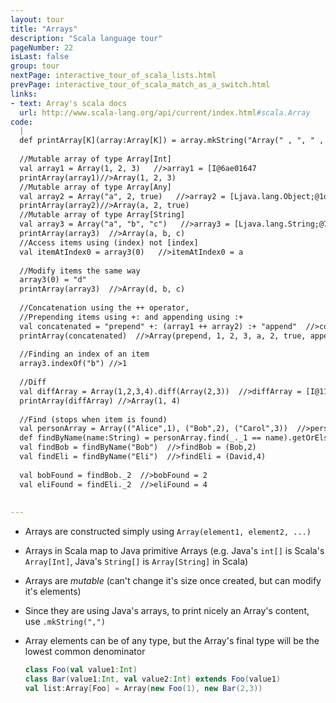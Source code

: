```yaml
---
layout: tour
title: "Arrays"
description: "Scala language tour"
pageNumber: 22
isLast: false
group: tour
nextPage: interactive_tour_of_scala_lists.html
prevPage: interactive_tour_of_scala_match_as_a_switch.html
links:
- text: Array's scala docs
  url: http://www.scala-lang.org/api/current/index.html#scala.Array
code:
  |
  def printArray[K](array:Array[K]) = array.mkString("Array(" , ", " , ")")  
  
  //Mutable array of type Array[Int]  
  val array1 = Array(1, 2, 3)   //>array1 = [I@6ae01647  
  printArray(array1)//>Array(1, 2, 3)  
  //Mutable array of type Array[Any]  
  val array2 = Array("a", 2, true)   //>array2 = [Ljava.lang.Object;@1dd6c622  
  printArray(array2)//>Array(a, 2, true)  
  //Mutable array of type Array[String]  
  val array3 = Array("a", "b", "c")   //>array3 = [Ljava.lang.String;@7f69f17b  
  printArray(array3)  //>Array(a, b, c)  
  //Access items using (index) not [index]    
  val itemAtIndex0 = array3(0)   //>itemAtIndex0 = a  
  
  //Modify items the same way    
  array3(0) = "d"    
  printArray(array3)  //>Array(d, b, c)  
  
  //Concatenation using the ++ operator,   
  //Prepending items using +: and appending using :+    
  val concatenated = "prepend" +: (array1 ++ array2) :+ "append"  //>concatenated = [Ljava.lang.Object;@46d0397  
  printArray(concatenated)  //>Array(prepend, 1, 2, 3, a, 2, true, append)  
  
  //Finding an index of an item    
  array3.indexOf("b") //>1  
  
  //Diff    
  val diffArray = Array(1,2,3,4).diff(Array(2,3))  //>diffArray = [I@1106b0c6  
  printArray(diffArray) //>Array(1, 4)  
  
  //Find (stops when item is found)    
  val personArray = Array(("Alice",1), ("Bob",2), ("Carol",3))  //>personArray = [Lscala.Tuple2;@4e3f9fe5  
  def findByName(name:String) = personArray.find(_._1 == name).getOrElse(("David",4))  //>findByName(name = "foo") => (David,4)  
  val findBob = findByName("Bob")  //>findBob = (Bob,2)  
  val findEli = findByName("Eli")  //>findEli = (David,4)  
  
  val bobFound = findBob._2  //>bobFound = 2  
  val eliFound = findEli._2  //>eliFound = 4  
  
  
---
```


- Arrays are constructed simply using `Array(element1, element2, ...)`
- Arrays in Scala map to Java primitive Arrays (e.g. Java's `int[]` is Scala's `Array[Int]`, Java's `String[]` is `Array[String]` in Scala)
- Arrays are *mutable* (can't change it's size once created, but can modify it's elements)
- Since they are using Java's arrays, to print nicely an Array's content, use `.mkString(",")`
- Array elements can be of any type, but the Array's final type will be the lowest common denominator 

  ```scala
  class Foo(val value1:Int)
  class Bar(value1:Int, val value2:Int) extends Foo(value1)
  val list:Array[Foo] = Array(new Foo(1), new Bar(2,3))
  ```